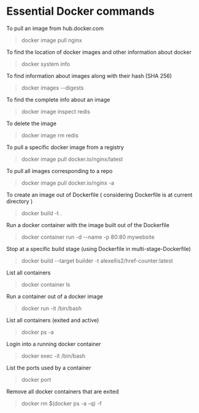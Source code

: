 # Essential Docker commands

To pull an image from hub.docker.com

>   docker image pull nginx

To find the location of docker images and other information about docker

>   docker system info

To find information about images along with their hash (SHA 256)

>   docker images --digests

To find the complete info about an image

>   docker image inspect redis

To delete the image

>   docker image rm redis

To pull a specific docker image from a registry

>   docker image pull docker.io/nginx/latest

To pull all images corresponding to a repo

>   docker image pull docker.io/nginx -a

To create an image out of Dockerfile ( considering Dockerfile is at current directory )

>   docker build -t <image-name> .

Run a docker container with the image built out of the Dockerfile

>   docker container run -d --name <image-name> -p 80:80 mywebsite

Stop at a specific build stage (using Dockerfile in multi-stage-Dockerfile)

>   docker build --target builder -t alexellis2/href-counter:latest

List all containers

>   docker container ls

Run a container out of a docker image

>   docker run -it <image-name> /bin/bash

List all containers (exited and active)

>   docker ps -a

Login into a running docker container

>   docker exec -it <container-name> /bin/bash

List the ports used by a container

>   docker port <container-name>

Remove all docker containers that are exited

>   docker rm $(docker ps -a -q) -f

